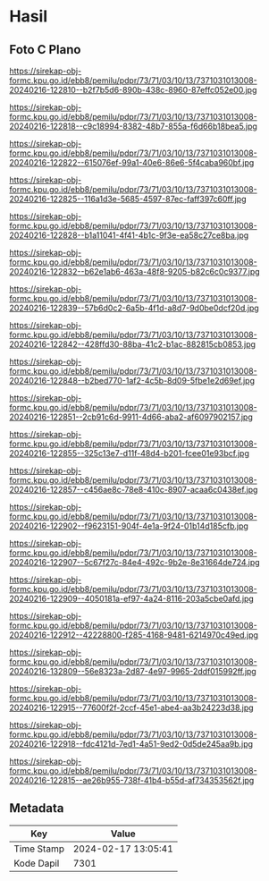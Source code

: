 # Hasil

## Foto C Plano

https://sirekap-obj-formc.kpu.go.id/ebb8/pemilu/pdpr/73/71/03/10/13/7371031013008-20240216-122810--b2f7b5d6-890b-438c-8960-87effc052e00.jpg

https://sirekap-obj-formc.kpu.go.id/ebb8/pemilu/pdpr/73/71/03/10/13/7371031013008-20240216-122818--c9c18994-8382-48b7-855a-f6d66b18bea5.jpg

https://sirekap-obj-formc.kpu.go.id/ebb8/pemilu/pdpr/73/71/03/10/13/7371031013008-20240216-122822--615076ef-99a1-40e6-86e6-5f4caba960bf.jpg

https://sirekap-obj-formc.kpu.go.id/ebb8/pemilu/pdpr/73/71/03/10/13/7371031013008-20240216-122825--116a1d3e-5685-4597-87ec-faff397c60ff.jpg

https://sirekap-obj-formc.kpu.go.id/ebb8/pemilu/pdpr/73/71/03/10/13/7371031013008-20240216-122828--b1a11041-4f41-4b1c-9f3e-ea58c27ce8ba.jpg

https://sirekap-obj-formc.kpu.go.id/ebb8/pemilu/pdpr/73/71/03/10/13/7371031013008-20240216-122832--b62e1ab6-463a-48f8-9205-b82c6c0c9377.jpg

https://sirekap-obj-formc.kpu.go.id/ebb8/pemilu/pdpr/73/71/03/10/13/7371031013008-20240216-122839--57b6d0c2-6a5b-4f1d-a8d7-9d0be0dcf20d.jpg

https://sirekap-obj-formc.kpu.go.id/ebb8/pemilu/pdpr/73/71/03/10/13/7371031013008-20240216-122842--428ffd30-88ba-41c2-b1ac-882815cb0853.jpg

https://sirekap-obj-formc.kpu.go.id/ebb8/pemilu/pdpr/73/71/03/10/13/7371031013008-20240216-122848--b2bed770-1af2-4c5b-8d09-5fbe1e2d69ef.jpg

https://sirekap-obj-formc.kpu.go.id/ebb8/pemilu/pdpr/73/71/03/10/13/7371031013008-20240216-122851--2cb91c6d-9911-4d66-aba2-af6097902157.jpg

https://sirekap-obj-formc.kpu.go.id/ebb8/pemilu/pdpr/73/71/03/10/13/7371031013008-20240216-122855--325c13e7-d11f-48d4-b201-fcee01e93bcf.jpg

https://sirekap-obj-formc.kpu.go.id/ebb8/pemilu/pdpr/73/71/03/10/13/7371031013008-20240216-122857--c456ae8c-78e8-410c-8907-acaa6c0438ef.jpg

https://sirekap-obj-formc.kpu.go.id/ebb8/pemilu/pdpr/73/71/03/10/13/7371031013008-20240216-122902--f9623151-904f-4e1a-9f24-01b14d185cfb.jpg

https://sirekap-obj-formc.kpu.go.id/ebb8/pemilu/pdpr/73/71/03/10/13/7371031013008-20240216-122907--5c67f27c-84e4-492c-9b2e-8e31664de724.jpg

https://sirekap-obj-formc.kpu.go.id/ebb8/pemilu/pdpr/73/71/03/10/13/7371031013008-20240216-122909--4050181a-ef97-4a24-8116-203a5cbe0afd.jpg

https://sirekap-obj-formc.kpu.go.id/ebb8/pemilu/pdpr/73/71/03/10/13/7371031013008-20240216-122912--42228800-f285-4168-9481-6214970c49ed.jpg

https://sirekap-obj-formc.kpu.go.id/ebb8/pemilu/pdpr/73/71/03/10/13/7371031013008-20240216-132809--56e8323a-2d87-4e97-9965-2ddf015992ff.jpg

https://sirekap-obj-formc.kpu.go.id/ebb8/pemilu/pdpr/73/71/03/10/13/7371031013008-20240216-122915--77600f2f-2ccf-45e1-abe4-aa3b24223d38.jpg

https://sirekap-obj-formc.kpu.go.id/ebb8/pemilu/pdpr/73/71/03/10/13/7371031013008-20240216-122918--fdc4121d-7ed1-4a51-9ed2-0d5de245aa9b.jpg

https://sirekap-obj-formc.kpu.go.id/ebb8/pemilu/pdpr/73/71/03/10/13/7371031013008-20240216-122815--ae26b955-738f-41b4-b55d-af734353562f.jpg


## Metadata

| Key        | Value               |
| ---------- | ------------------- |
| Time Stamp | 2024-02-17 13:05:41 |
| Kode Dapil | 7301                |



